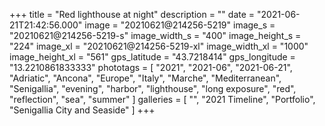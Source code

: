 +++
title = "Red lighthouse at night"
description = ""
date = "2021-06-21T21:42:56.000"
image = "20210621@214256-5219"
image_s = "20210621@214256-5219-s"
image_width_s = "400"
image_height_s = "224"
image_xl = "20210621@214256-5219-xl"
image_width_xl = "1000"
image_height_xl = "561"
gps_latitude = "43.7218414"
gps_longitude = "13.2210861833333"
phototags = [ "2021", "2021-06", "2021-06-21", "Adriatic", "Ancona", "Europe", "Italy", "Marche", "Mediterranean", "Senigallia", "evening", "harbor", "lighthouse", "long exposure", "red", "reflection", "sea", "summer" ]
galleries = [ "", "2021 Timeline", "Portfolio", "Senigallia City and Seaside" ]
+++
